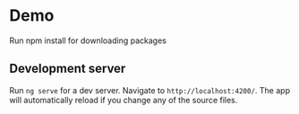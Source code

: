 # Demo

Run npm install for downloading packages

## Development server

Run `ng serve` for a dev server. Navigate to `http://localhost:4200/`. The app will automatically reload if you change any of the source files.

